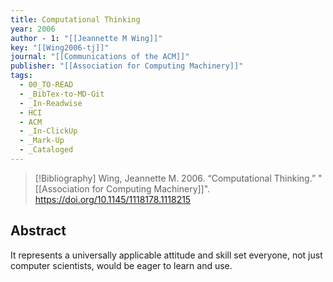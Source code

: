 ```yaml
---
title: Computational Thinking
year: 2006
author - 1: "[[Jeannette M Wing]]"
key: "[[Wing2006-tj]]"
journal: "[[Communications of the ACM]]"
publisher: "[[Association for Computing Machinery]]"
tags:
  - 00_TO-READ
  - _BibTex-to-MD-Git
  - _In-Readwise
  - HCI
  - ACM
  - _In-ClickUp
  - _Mark-Up
  - _Cataloged
---
```


> [!Bibliography]
> Wing, Jeannette M. 2006. “Computational Thinking.” "[[Association for Computing Machinery]]". https://doi.org/10.1145/1118178.1118215

## Abstract
It represents a universally applicable attitude and skill set everyone, not just computer scientists, would be eager to learn and use.